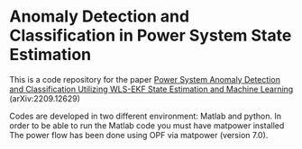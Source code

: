 # Anomaly Detection and Classification in Power System State Estimation

This is a code repository for the paper [Power System Anomaly Detection and Classification Utilizing WLS-EKF State Estimation and Machine Learning](https://arxiv.org/abs/2209.12629) (arXiv:2209.12629)

Codes are developed in two different environment: Matlab and python.
In order to be able to run the Matlab code you must have matpower installed
The power flow has been done using OPF via matpower (version 7.0).
